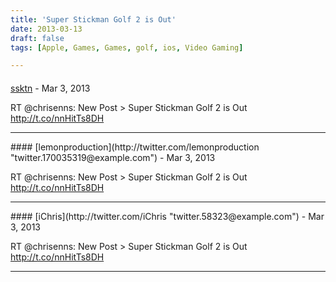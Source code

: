 ```yaml
---
title: 'Super Stickman Golf 2 is Out'
date: 2013-03-13
draft: false
tags: [Apple, Games, Games, golf, ios, Video Gaming]

---
```



#### 
[ssktn](http://twitter.com/ssktn "twitter.126120310@example.com") - <time datetime="2013-03-13 21:26:23">Mar 3, 2013</time>

RT @chrisenns: New Post > Super Stickman Golf 2 is Out http://t.co/nnHitTs8DH
<hr />
#### 
[lemonproduction](http://twitter.com/lemonproduction "twitter.170035319@example.com") - <time datetime="2013-03-13 21:23:06">Mar 3, 2013</time>

RT @chrisenns: New Post > Super Stickman Golf 2 is Out http://t.co/nnHitTs8DH
<hr />
#### 
[iChris](http://twitter.com/iChris "twitter.58323@example.com") - <time datetime="2013-03-13 21:16:47">Mar 3, 2013</time>

RT @chrisenns: New Post > Super Stickman Golf 2 is Out http://t.co/nnHitTs8DH
<hr />
